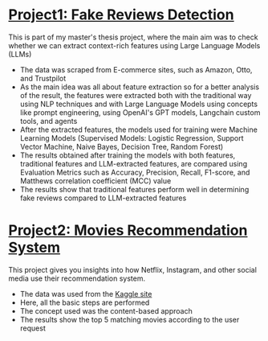 
# [Project1: Fake Reviews Detection](https://github.com/PragnyaPataskar/fake_review_detection)
This is part of my master's thesis project, where the main aim was to check whether we can extract context-rich features using Large Language Models (LLMs)

* The data was scraped from E-commerce sites, such as Amazon, Otto, and Trustpilot
* As the main idea was all about feature extraction so for a better analysis of the result, the features were extracted both with the traditional way using NLP techniques and with Large Language Models using concepts like prompt engineering, using OpenAI's GPT models, Langchain custom tools, and agents
* After the extracted features, the models used for training were Machine Learning Models (Supervised Models: Logistic Regression, Support Vector Machine, Naive Bayes, Decision Tree, Random Forest)
* The results obtained after training the models with both features, traditional features and LLM-extracted features, are compared using Evaluation Metrics such as Accuracy, Precision, Recall, F1-score, and Matthews correlation coefficient (MCC) value
* The results show that traditional features perform well in determining fake reviews compared to LLM-extracted features


# [Project2: Movies Recommendation System](https://github.com/PragnyaPataskar/movie_recommendaation_system)
This project gives you insights into how Netflix, Instagram, and other social media use their recommendation system.

* The data was used from the [Kaggle site](https://www.kaggle.com/datasets/tmdb/tmdb-movie-metadata)
* Here, all the basic steps are performed
* The concept used was the content-based approach
* The results show the top 5 matching movies according to the user request

